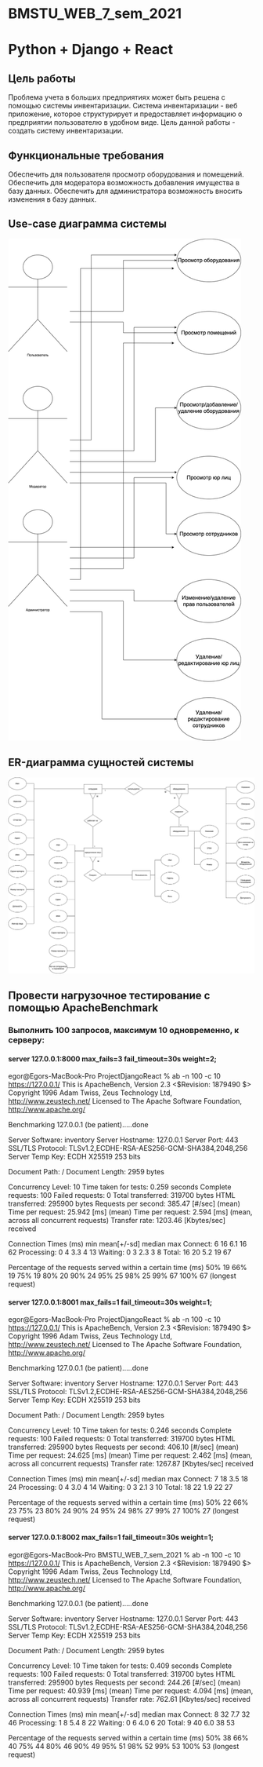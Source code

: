 # BMSTU_WEB_7_sem_2021

# Python + Django + React

## Цель работы

Проблема учета в больших предприятиях может быть решена с помощью системы инвентаризации.
Система инвентаризации - веб приложение, которое структурирует и предоставляет информацию о предприятии пользователю в удобном виде.
Цель данной работы - создать систему инвентаризации.

## Функциональные требования

Обеспечить для пользователя просмотр оборудования и помещений. Обеспечить для модератора возможность добавления имущества в базу данных. Обеспечить для администратора возможность вносить изменения в базу данных.


## Use-case диаграмма системы
![title](usecase.png)

## ER-диаграмма сущностей системы
![title](er.png)

## Провести нагрузочное тестирование с помощью ApacheBenchmark
### Выполнить 100 запросов, максимум 10 одновременно, к серверу:

#### server 127.0.0.1:8000 max_fails=3 fail_timeout=30s weight=2;
egor@Egors-MacBook-Pro ProjectDjangoReact % ab -n 100 -c 10 https://127.0.0.1/
This is ApacheBench, Version 2.3 <$Revision: 1879490 $>
Copyright 1996 Adam Twiss, Zeus Technology Ltd, http://www.zeustech.net/
Licensed to The Apache Software Foundation, http://www.apache.org/

Benchmarking 127.0.0.1 (be patient).....done


Server Software:        inventory
Server Hostname:        127.0.0.1
Server Port:            443
SSL/TLS Protocol:       TLSv1.2,ECDHE-RSA-AES256-GCM-SHA384,2048,256
Server Temp Key:        ECDH X25519 253 bits

Document Path:          /
Document Length:        2959 bytes

Concurrency Level:      10
Time taken for tests:   0.259 seconds
Complete requests:      100
Failed requests:        0
Total transferred:      319700 bytes
HTML transferred:       295900 bytes
Requests per second:    385.47 [#/sec] (mean)
Time per request:       25.942 [ms] (mean)
Time per request:       2.594 [ms] (mean, across all concurrent requests)
Transfer rate:          1203.46 [Kbytes/sec] received

Connection Times (ms)
              min  mean[+/-sd] median   max
Connect:        6   16   6.1     16      62
Processing:     0    4   3.3      4      13
Waiting:        0    3   2.3      3       8
Total:         16   20   5.2     19      67

Percentage of the requests served within a certain time (ms)
  50%     19
  66%     19
  75%     19
  80%     20
  90%     24
  95%     25
  98%     25
  99%     67
 100%     67 (longest request)

#### server 127.0.0.1:8001 max_fails=1 fail_timeout=30s weight=1;
egor@Egors-MacBook-Pro ProjectDjangoReact % ab -n 100 -c 10 https://127.0.0.1/
This is ApacheBench, Version 2.3 <$Revision: 1879490 $>
Copyright 1996 Adam Twiss, Zeus Technology Ltd, http://www.zeustech.net/
Licensed to The Apache Software Foundation, http://www.apache.org/

Benchmarking 127.0.0.1 (be patient).....done


Server Software:        inventory
Server Hostname:        127.0.0.1
Server Port:            443
SSL/TLS Protocol:       TLSv1.2,ECDHE-RSA-AES256-GCM-SHA384,2048,256
Server Temp Key:        ECDH X25519 253 bits

Document Path:          /
Document Length:        2959 bytes

Concurrency Level:      10
Time taken for tests:   0.246 seconds
Complete requests:      100
Failed requests:        0
Total transferred:      319700 bytes
HTML transferred:       295900 bytes
Requests per second:    406.10 [#/sec] (mean)
Time per request:       24.625 [ms] (mean)
Time per request:       2.462 [ms] (mean, across all concurrent requests)
Transfer rate:          1267.87 [Kbytes/sec] received

Connection Times (ms)
              min  mean[+/-sd] median   max
Connect:        7   18   3.5     18      24
Processing:     0    4   3.0      4      14
Waiting:        0    3   2.1      3      10
Total:         18   22   1.9     22      27

Percentage of the requests served within a certain time (ms)
  50%     22
  66%     23
  75%     23
  80%     24
  90%     24
  95%     24
  98%     27
  99%     27
 100%     27 (longest request)

#### server 127.0.0.1:8002 max_fails=1 fail_timeout=30s weight=1;

egor@Egors-MacBook-Pro BMSTU_WEB_7_sem_2021 % ab -n 100 -c 10 https://127.0.0.1/
This is ApacheBench, Version 2.3 <$Revision: 1879490 $>
Copyright 1996 Adam Twiss, Zeus Technology Ltd, http://www.zeustech.net/
Licensed to The Apache Software Foundation, http://www.apache.org/

Benchmarking 127.0.0.1 (be patient).....done


Server Software:        inventory
Server Hostname:        127.0.0.1
Server Port:            443
SSL/TLS Protocol:       TLSv1.2,ECDHE-RSA-AES256-GCM-SHA384,2048,256
Server Temp Key:        ECDH X25519 253 bits

Document Path:          /
Document Length:        2959 bytes

Concurrency Level:      10
Time taken for tests:   0.409 seconds
Complete requests:      100
Failed requests:        0
Total transferred:      319700 bytes
HTML transferred:       295900 bytes
Requests per second:    244.26 [#/sec] (mean)
Time per request:       40.939 [ms] (mean)
Time per request:       4.094 [ms] (mean, across all concurrent requests)
Transfer rate:          762.61 [Kbytes/sec] received

Connection Times (ms)
              min  mean[+/-sd] median   max
Connect:        8   32   7.7     32      46
Processing:     1    8   5.4      8      22
Waiting:        0    6   4.0      6      20
Total:          9   40   6.0     38      53

Percentage of the requests served within a certain time (ms)
  50%     38
  66%     40
  75%     44
  80%     46
  90%     49
  95%     51
  98%     52
  99%     53
 100%     53 (longest request)
